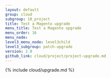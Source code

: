 ```yaml
---
layout: default
group: cloud
subgroup: 10_project
title: Test a Magento upgrade
menu_title: Test a Magento upgrade
menu_order: 16
menu_node: 
level3_menu_node: level3child
level3_subgroup: patch-upgrade
version: 2.0
github_link: cloud/project/project-upgrade.md
---
```


{% include cloud/upgrade.md %}